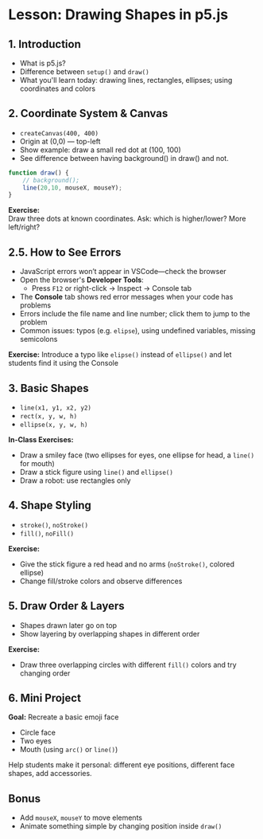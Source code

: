 # Lesson: Drawing Shapes in p5.js

## 1. Introduction
- What is p5.js?
- Difference between `setup()` and `draw()`
- What you'll learn today: drawing lines, rectangles, ellipses; using coordinates and colors

## 2. Coordinate System & Canvas
- `createCanvas(400, 400)`
- Origin at (0,0) — top-left
- Show example: draw a small red dot at (100, 100)
- See difference between having background() in draw() and not.
```js
function draw() {
    // background();
    line(20,10, mouseX, mouseY);
}
```

**Exercise:**  
Draw three dots at known coordinates. Ask: which is higher/lower? More left/right?

## 2.5. How to See Errors
- JavaScript errors won’t appear in VSCode—check the browser
- Open the browser's **Developer Tools**:
  - Press `F12` or right-click → Inspect → Console tab
- The **Console** tab shows red error messages when your code has problems
- Errors include the file name and line number; click them to jump to the problem
- Common issues: typos (e.g. `elipse`), using undefined variables, missing semicolons

**Exercise:**
Introduce a typo like `elipse()` instead of `ellipse()` and let students find it using the Console


## 3. Basic Shapes
- `line(x1, y1, x2, y2)`
- `rect(x, y, w, h)`
- `ellipse(x, y, w, h)`

**In-Class Exercises:**
- Draw a smiley face (two ellipses for eyes, one ellipse for head, a `line()` for mouth)
- Draw a stick figure using `line()` and `ellipse()`
- Draw a robot: use rectangles only

## 4. Shape Styling
- `stroke()`, `noStroke()`
- `fill()`, `noFill()`

**Exercise:**
- Give the stick figure a red head and no arms (`noStroke()`, colored ellipse)
- Change fill/stroke colors and observe differences

## 5. Draw Order & Layers
- Shapes drawn later go on top
- Show layering by overlapping shapes in different order

**Exercise:**
- Draw three overlapping circles with different `fill()` colors and try changing order

## 6. Mini Project
**Goal:** Recreate a basic emoji face  
- Circle face  
- Two eyes  
- Mouth (using `arc()` or `line()`)

Help students make it personal: different eye positions, different face shapes, add accessories.

## Bonus
- Add `mouseX`, `mouseY` to move elements
- Animate something simple by changing position inside `draw()`
